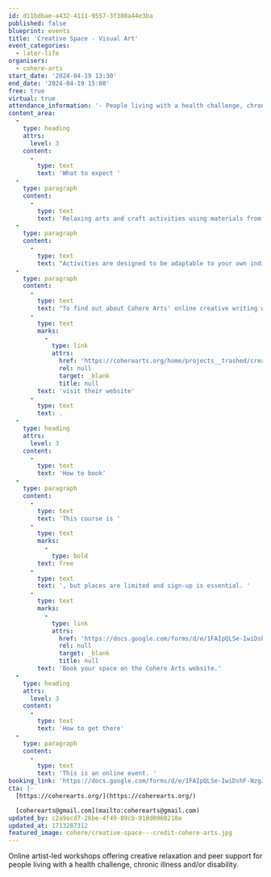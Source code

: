 ```yaml
---
id: d11bdbae-a432-4111-9557-3f380a44e3ba
published: false
blueprint: events
title: 'Creative Space - Visual Art'
event_categories:
  - later-life
organisers:
  - cohere-arts
start_date: '2024-04-19 13:30'
end_date: '2024-04-19 15:00'
free: true
virtual: true
attendance_information: '- People living with a health challenge, chronic illness, and/or disability'
content_area:
  -
    type: heading
    attrs:
      level: 3
    content:
      -
        type: text
        text: 'What to expect '
  -
    type: paragraph
    content:
      -
        type: text
        text: 'Relaxing arts and craft activities using materials from around your home. Good for mindfulness, coordination and letting your imagination flow. Have a go yourself, invite family members to join you, or sit back and watch what others create in our informal online workshops.'
  -
    type: paragraph
    content:
      -
        type: text
        text: "Activities are designed to be adaptable to your own individual needs and energy levels.\_Delivered via ZOOM. "
  -
    type: paragraph
    content:
      -
        type: text
        text: "To find out about Cohere Arts' online creative writing workshops and singing workshops "
      -
        type: text
        marks:
          -
            type: link
            attrs:
              href: 'https://coherearts.org/home/projects__trashed/creativespace/'
              rel: null
              target: _blank
              title: null
        text: 'visit their website'
      -
        type: text
        text: .
  -
    type: heading
    attrs:
      level: 3
    content:
      -
        type: text
        text: 'How to book'
  -
    type: paragraph
    content:
      -
        type: text
        text: 'This course is '
      -
        type: text
        marks:
          -
            type: bold
        text: free
      -
        type: text
        text: ', but places are limited and sign-up is essential. '
      -
        type: text
        marks:
          -
            type: link
            attrs:
              href: 'https://docs.google.com/forms/d/e/1FAIpQLSe-IwiDshF-NzgJGn0b0WUf1royKwb7yHEcujae3BUGrere5w/viewform'
              rel: null
              target: _blank
              title: null
        text: 'Book your space on the Cohere Arts website.'
  -
    type: heading
    attrs:
      level: 3
    content:
      -
        type: text
        text: 'How to get there'
  -
    type: paragraph
    content:
      -
        type: text
        text: 'This is an online event. '
booking_link: 'https://docs.google.com/forms/d/e/1FAIpQLSe-IwiDshF-NzgJGn0b0WUf1royKwb7yHEcujae3BUGrere5w/viewform'
cta: |-
  [https://coherearts.org/](https://coherearts.org/)

  [coherearts@gmail.com](mailto:coherearts@gmail.com)
updated_by: c2a9acd7-26be-4f49-89cb-918d0960210a
updated_at: 1713287312
featured_image: cohere/creative-space---credit-cohere-arts.jpg
---
```

Online artist-led workshops offering creative relaxation and peer support for people living with a health challenge, chronic illness and/or disability.
